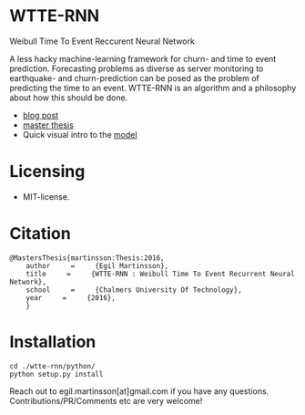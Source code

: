 # WTTE-RNN
Weibull Time To Event Reccurent Neural Network

A less hacky machine-learning framework for churn- and time to event
prediction. Forecasting problems as diverse as server monitoring to
earthquake- and churn-prediction can be posed as the problem of
predicting the time to an event. WTTE-RNN is an algorithm and a
philosophy about how this should be done.

* [blog post](https://ragulpr.github.io/2016/12/22/WTTE-RNN-Hackless-churn-modeling/)
* [master thesis](https://ragulpr.github.io/assets/draft_master_thesis_martinsson_egil_wtte_rnn_2016.pdf)
* Quick visual intro to the [model](https://imgur.com/a/HX4KQ) 

# Licensing
* MIT-license. 

# Citation

	@MastersThesis{martinsson:Thesis:2016,
	    author     =     {Egil Martinsson},
	    title     =     {WTTE-RNN : Weibull Time To Event Recurrent Neural Network},
	    school     =     {Chalmers University Of Technology},
	    year     =     {2016},
	    }

# Installation
    cd ./wtte-rnn/python/
    python setup.py install

Reach out to egil.martinsson[at]gmail.com if you have any
questions. Contributions/PR/Comments etc are very welcome!

